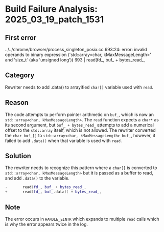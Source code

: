 # Build Failure Analysis: 2025_03_19_patch_1531

## First error

../../chrome/browser/process_singleton_posix.cc:693:24: error: invalid operands to binary expression ('std::array<char, kMaxMessageLength>' and 'size_t' (aka 'unsigned long'))
  693 |         read(fd_, buf_ + bytes_read_,

## Category
Rewriter needs to add .data() to arrayified `char[]` variable used with `read`.

## Reason
The code attempts to perform pointer arithmetic on `buf_`, which is now an `std::array<char, kMaxMessageLength>`. The `read` function expects a `char*` as its second argument, but `buf_ + bytes_read_` attempts to add a numerical offset to the `std::array` itself, which is not allowed. The rewriter converted the `char buf_[]` to `std::array<char, kMaxMessageLength> buf_`, however, it failed to add `.data()` when that variable is used with `read`.

## Solution
The rewriter needs to recognize this pattern where a `char[]` is converted to `std::array<char, kMaxMessageLength>` but it is passed as a buffer to read, and add `.data()` to the variable.

```c++
-       read(fd_, buf_ + bytes_read_,
+       read(fd_, buf_.data() + bytes_read_,
```

## Note
The error occurs in `HANDLE_EINTR` which expands to multiple `read` calls which is why the error appears twice in the log.